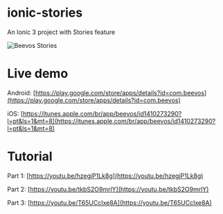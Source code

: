 # ionic-stories
An Ionic 3 project with Stories feature

![Beevos Stories](https://j.gifs.com/VAmrB9.gif)

# Live demo
Android: [https://play.google.com/store/apps/details?id=com.beevos](https://play.google.com/store/apps/details?id=com.beevos)

iOS: [https://itunes.apple.com/br/app/beevos/id1410273290?l=pt&ls=1&mt=8](https://itunes.apple.com/br/app/beevos/id1410273290?l=pt&ls=1&mt=8)

# Tutorial
Part 1: [https://youtu.be/hzegjP1Lk8g](https://youtu.be/hzegjP1Lk8g)

Part 2: [https://youtu.be/tkbS2O9mrlY](https://youtu.be/tkbS2O9mrlY)

Part 3: [https://youtu.be/T65UCcIxe8A](https://youtu.be/T65UCcIxe8A)

